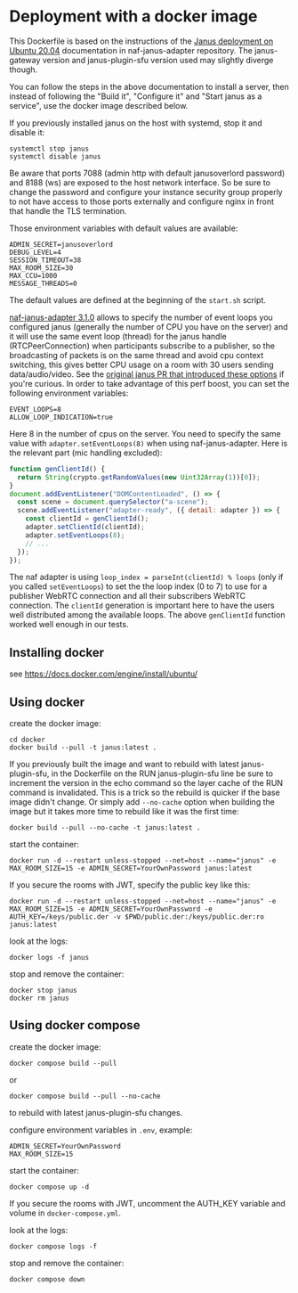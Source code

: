 # Deployment with a docker image

This Dockerfile is based on the instructions of the
[Janus deployment on Ubuntu 20.04](https://github.com/networked-aframe/naf-janus-adapter/blob/master/docs/janus-deployment.md)
documentation in naf-janus-adapter repository. The janus-gateway version and
janus-plugin-sfu version used may slightly diverge though.

You can follow the steps in the above documentation to install a server, then
instead of following the "Build it", "Configure it" and "Start janus as a
service", use the docker image described below.

If you previously installed janus on the host with systemd, stop it and disable it:

```
systemctl stop janus
systemctl disable janus
```

Be aware that ports 7088 (admin http with default janusoverlord password) and 8188 (ws) are exposed to the host network interface.
So be sure to change the password and configure your instance security group properly to not have access to
those ports externally and configure nginx in front that handle the TLS termination.

Those environment variables with default values are available:

```
ADMIN_SECRET=janusoverlord
DEBUG_LEVEL=4
SESSION_TIMEOUT=38
MAX_ROOM_SIZE=30
MAX_CCU=1000
MESSAGE_THREADS=0
```

The default values are defined at the beginning of the `start.sh` script.

[naf-janus-adapter 3.1.0](https://github.com/networked-aframe/naf-janus-adapter/releases/tag/v3.1.0) allows to specify the number of event loops you configured janus (generally the number of CPU you have on the server) and it will use the same event loop (thread) for the janus handle (RTCPeerConnection) when participants subscribe to a publisher, so the broadcasting of packets is on the same thread and avoid cpu context switching, this gives better CPU usage on a room with 30 users sending data/audio/video. See the [original janus PR that introduced these options](https://github.com/meetecho/janus-gateway/pull/2450) if you're curious.
In order to take advantage of this perf boost, you can set the following environment variables:

```
EVENT_LOOPS=8
ALLOW_LOOP_INDICATION=true
```

Here 8 in the number of cpus on the server.
You need to specify the same value with `adapter.setEventLoops(8)` when using naf-janus-adapter. Here is the relevant part (mic handling excluded):

```js
function genClientId() {
  return String(crypto.getRandomValues(new Uint32Array(1))[0]);
}
document.addEventListener("DOMContentLoaded", () => {
  const scene = document.querySelector("a-scene");
  scene.addEventListener("adapter-ready", ({ detail: adapter }) => {
    const clientId = genClientId();
    adapter.setClientId(clientId);
    adapter.setEventLoops(8);
    // ...
  });
});
```

The naf adapter is using `loop_index = parseInt(clientId) % loops` (only if you called `setEventLoops`) to set the
the loop index (0 to 7) to use for a publisher WebRTC connection and all their subscribers WebRTC connection.
The `clientId` generation is important here to have the users well distributed among the available loops.
The above `genClientId` function worked well enough in our tests.

## Installing docker

see https://docs.docker.com/engine/install/ubuntu/

## Using docker

create the docker image:

```
cd docker
docker build --pull -t janus:latest .
```

If you previously built the image and want to rebuild with latest janus-plugin-sfu,
in the Dockerfile on the RUN janus-plugin-sfu line be sure to increment the version
in the echo command so the layer cache of the RUN command is invalidated. This
is a trick so the rebuild is quicker if the base image didn't change.
Or simply add `--no-cache` option when building the image but it takes more time to
rebuild like it was the first time:

```
docker build --pull --no-cache -t janus:latest .
```

start the container:

```
docker run -d --restart unless-stopped --net=host --name="janus" -e MAX_ROOM_SIZE=15 -e ADMIN_SECRET=YourOwnPassword janus:latest
```

If you secure the rooms with JWT, specify the public key like this:

```
docker run -d --restart unless-stopped --net=host --name="janus" -e MAX_ROOM_SIZE=15 -e ADMIN_SECRET=YourOwnPassword -e AUTH_KEY=/keys/public.der -v $PWD/public.der:/keys/public.der:ro janus:latest
```

look at the logs:

```
docker logs -f janus
```

stop and remove the container:

```
docker stop janus
docker rm janus
```

## Using docker compose

create the docker image:

```
docker compose build --pull
```

or

```
docker compose build --pull --no-cache
```

to rebuild with latest janus-plugin-sfu changes.

configure environment variables in `.env`, example:

```
ADMIN_SECRET=YourOwnPassword
MAX_ROOM_SIZE=15
```

start the container:

```
docker compose up -d
```

If you secure the rooms with JWT, uncomment the AUTH_KEY variable and volume in `docker-compose.yml`.

look at the logs:

```
docker compose logs -f
```

stop and remove the container:

```
docker compose down
```
